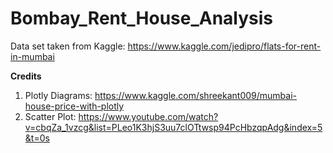 # Bombay_Rent_House_Analysis

Data set taken from Kaggle: https://www.kaggle.com/jedipro/flats-for-rent-in-mumbai

**Credits**
1. Plotly Diagrams:  https://www.kaggle.com/shreekant009/mumbai-house-price-with-plotly
2. Scatter Plot: https://www.youtube.com/watch?v=cbqZa_1vzcg&list=PLeo1K3hjS3uu7clOTtwsp94PcHbzqpAdg&index=5&t=0s

